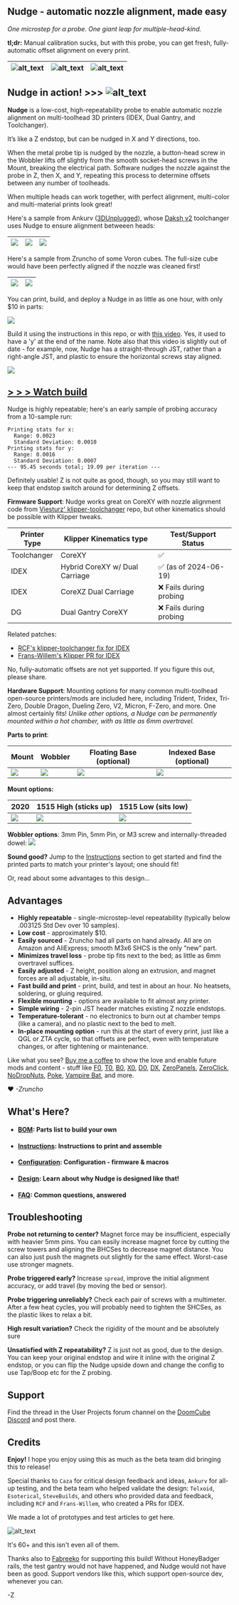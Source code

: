 ## Nudge - automatic nozzle alignment, made easy

*One microstep for a probe.  One giant leap for multiple-head-kind.*

**tl;dr:** Manual calibration sucks, but with this probe, you can get fresh, fully-automatic offset alignment on every print.

| ![alt_text](Renders/another_iso_crop.png) | ![alt_text](Renders/electrical_path_crop_2.png) | ![alt_text](Images/both_iso_small.jpg) |
| - | - | - |

## Nudge in action! >>>  ![alt_text](Videos/Probing.gif)

**Nudge** is a low-cost, high-repeatability probe to enable automatic nozzle alignment on multi-toolhead 3D printers (IDEX, Dual Gantry, and Toolchanger).  

It’s like a Z endstop, but can be nudged in X and Y directions, too.  

When the metal probe tip is nudged by the nozzle, a button-head screw in the Wobbler lifts off slightly from the smooth socket-head screws in the Mount, breaking the electrical path.  Software nudges the nozzle against the probe in Z, then X, and Y, repeating this process to determine offsets between any number of toolheads.

When multiple heads can work together, with perfect alignment, multi-color and multi-material prints look great!  

Here's a sample from Ankurv ([3DUnplugged]()), whose [Daksh v2]() toolchanger uses Nudge to ensure alignment betweeen heads:

| ![](Images/bender.jpg) | ![](Images/bender_zoom.jpg) | ![](Images/bender_zoom_2.jpg) |
| - | - | - |

Here's a sample from Zruncho of some Voron cubes.  The full-size cube would have been perfectly aligned if the nozzle was cleaned first!

| ![](Images/gems_small.jpeg) | ![](Images/cubes.jpeg) |
| - | - |

You can print, build, and deploy a Nudge in as little as one hour, with only $10 in parts:

![](Images/all_parts.png)

Build it using the instructions in this repo, or with [this video](https://youtu.be/6eRomxUo7TI).  Yes, it used to have a 'y' at the end of the name.  Note also that this video is slightly out of date - for example, now, Nudge has a straight-through JST, rather than a right-angle JST, and plastic to ensure the horizontal screws stay aligned.

[![](Images/yt_thumb.png)](https://youtu.be/6eRomxUo7TI)

## [> > > Watch build](https://youtu.be/6eRomxUo7TI)

Nudge is highly repeatable; here's an early sample of probing accuracy from a 10-sample run:
```
Printing stats for x:
  Range: 0.0023
  Standard Deviation: 0.0010
Printing stats for y:
  Range: 0.0016
  Standard Deviation: 0.0007
--- 95.45 seconds total; 19.09 per iteration ---
```

Definitely usable!  Z is not quite as good, though, so you may still want to keep that endstop switch around for determining Z offsets.

**Firmware Support**: Nudge works great on CoreXY with nozzle alignment code from [Viesturz' klipper-toolchanger](https://github.com/viesturz/klipper-toolchanger) repo, but other kinematics should be possible with Klipper tweaks.

| Printer Type | Klipper Kinematics type | Test/Support Status |
| - | - | - |
| Toolchanger | CoreXY | :white_check_mark: |
| IDEX | Hybrid CoreXY w/ Dual Carriage | :white_check_mark: (as of 2024-06-19) |
| IDEX | CoreXZ Dual Carriage | :x: Fails during probing |
| DG | Dual Gantry CoreXY | :x: Fails during probing |

Related patches:
* [RCF's klipper-toolchanger fix for IDEX](https://github.com/viesturz/klipper-toolchanger/pull/23/commits)
* [Frans-Willem's Klipper PR for IDEX](https://github.com/Klipper3d/klipper/pull/6486)

No, fully-automatic offsets are not yet supported.  If you figure this out, please share.

**Hardware Support**: Mounting options for many common multi-toolhead open-source printers/mods are included here, including Trident, Tridex, Tri-Zero, Double Dragon, Dueling Zero, V2, Micron, F-Zero, and more.  One almost certainly fits!  *Unlike other options, a Nudge can be permanently mounted within a hot chamber, with as little as 6mm overtravel.*

**Parts to print**:

| Mount | Wobbler | Floating Base (optional) | Indexed Base (optional)  |
| - | - | - | - |
| ![](Renders/mount_iso_2_trim.png) | ![](Renders/wobbler_iso_trim.png) | ![](Renders/floating_base_iso_trim.png) | ![](Renders/indexed_base_iso_trim.png) |

**Mount options:**

| 2020 | 1515 High (sticks up) | 1515 Low (sits low) |
| --- | --- | --- |
| ![](Renders/nudge_2020_rear.png) | ![](Renders/nudge_1515_high.png)  | ![](Renders/nudge_1515_low.png) |

**Wobbler options**: 3mm Pin, 5mm Pin, or M3 screw and internally-threaded dowel:
![](Renders/all_wobblers_side_trim.png)

**Sound good?**  Jump to the [Instructions](INSTRUCTIONS.md) section to get started and find the printed parts to match your printer's layout; one should fit!  

Or, read about some advantages to this design...
## Advantages
 * **Highly repeatable** - single-microstep-level repeatability (typically below .003125 Std Dev over 10 samples).
 * **Low cost** - approximately $10.
 * **Easily sourced** - Zruncho had all parts on hand already. All are on Amazon and AliExpress; smooth M3x6 SHCS is the only “new” part.
 * **Minimizes travel loss** - probe tip fits next to the bed; as little as 6mm overtravel suffices.
 * **Easily adjusted** - Z height, position along an extrusion, and magnet forces are all adjustable, in-situ.
 * **Fast build and print** - print, build, and test in about an hour.  No heatsets, soldering, or gluing required.
 * **Flexible mounting** - options are available to fit almost any printer.
 * **Simple wiring** - 2-pin JST header matches existing Z nozzle endstops.
 * **Temperature-tolerant** - no electronics to burn out at chamber temps (like a camera), and no plastic next to the bed to melt.
 * **In-place mounting option** - run this at the start of every print, just like a QGL or ZTA cycle, so that offsets are perfect, even with temperature changes, or after tightening or maintenance.

Like what you see?  [Buy me a coffee](https://ko-fi.com/zruncho3d) to show the love and enable future mods and content - stuff like [F0](https://github.com/zruncho3d/f-zero), [T0](https://github.com/zruncho3d/tri-zero), [B0](https://github.com/zruncho3d/boxzero), [X0](https://github.com/zruncho3d/double-dragon), [D0](https://github.com/zruncho3d/DuelingZero), [DX](https://github.com/zruncho3d/DuelingX), [ZeroPanels](https://github.com/zruncho3d/ZeroPanels), [ZeroClick](https://github.com/zruncho3d/zeroclick), [NoDropNuts](https://github.com/zruncho3d/f-zero/tree/main/STLs/NoDropNuts), [Poke](https://github.com/zruncho3d/poke), [Vampire Bat](https://github.com/zruncho3d/vampire_bat), and more.

 :heart: *-Zruncho*

## What's Here?

- #### [BOM](BOM.md): Parts list to build your own
- #### [Instructions](INSTRUCTIONS.md): Instructions to print and assemble
- #### [Configuration](CONFIGURATION.md): Configuration - firmware & macros
- #### [Design](DESIGN.md): Learn about why Nudge is designed like that!
- #### [FAQ](FAQ.md): Common questions, answered

## Troubleshooting

**Probe not returning to center?** Magnet force may be insufficient, especially with heavier 5mm pins.  You can easily increase magnet force by cutting the screw towers and aligning the BHCSes to decrease magnet distance.  You can also just push the magnets out slightly for the same effect.  Worst-case use stronger magnets.

**Probe triggered early?** Increase `spread`, improve the initial alignment accuracy, or add travel (by moving the bed or sensor).

**Probe triggering unreliably?** Check each pair of screws with a multimeter.  After a few heat cycles, you will probably need to tighten the SHCSes, as the plastic likes to relax a bit.

**High result variation?** Check the rigidity of the mount and be absolutely sure

**Unsatisfied with Z repeatability?** Z is just not as good, due to the design.  You can keep your original endstop and wire it inline with the original Z endstop, or you can flip the Nudge upside down and change the config to use Tap/Boop etc for the Z probing.

## Support

Find the thread in the User Projects forum channel on the [DoomCube Discord](https://discord.gg/doomcube) and post there.

## Credits

**Enjoy!** I hope you enjoy using this as much as the beta team did bringing this to release!  

Special thanks to `Caza` for critical design feedback and ideas, `Ankurv` for all-up testing,  and the beta team who helped validate the design: `Telxoid`, `Esoterical`, `SteveBuilds`, and others who provided data and feedback, including `RCF` and `Frans-Willem`, who created a PRs for IDEX.

We made a lot of prototypes and test articles to get here.

![alt_text](Images/prototypes.jpg)

It's 60+ and this isn't even all of them.

Thanks also to [Fabreeko](https://www.fabreeko.com/) for supporting this build!  Without HoneyBadger rails, the test gantry would not have happened, and Nudge would not have been as good.  Support vendors like this, which support open-source dev, whenever you can.

-Z

